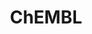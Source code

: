---
layout: default
bigquery: https://console.cloud.google.com/bigquery?p=patents-public-data&d=ebi_chembl&page=dataset
citation: '"The ChEMBL database in 2017." Anna Gaulton, Anne Hersey, Michał Nowotka,
  A Patrícia Bento, Jon Chambers, David Mendez, Prudence Mutowo, Francis Atkinson,
  Louisa J Bellis, Elena Cibrián-Uhalte, Mark Davies, Nathan Dedman, Anneli Karlsson,
  María Paula Magariños, John P Overington, George Papadatos, Ines Smit, Andrew R
  Leach Nucleic acids Research (2017) 45 (Database Issue), D945-D954'
contributors: European Bioinformatics Institute
cost: None
description: ChEMBL Data is a manually curated database of small molecules used in
  drug discovery, including information about existing patented drugs.
documentation: 'schema: https://www.ebi.ac.uk/chembl/db_schema


  '
last_edit: 04/12/2022, 18:42:18
location: https://console.cloud.google.com/marketplace/product/google_patents_public_datasets/chembl
maintained_by: EMBL-EBI, an outstation of European Molecular Biology Laboratory
related_publications: '

  ChEMBL: towards direct deposition of bioassay data.


  Mendez D, Gaulton A, Bento AP, Chambers J, De Veij M, Félix E, Magariños MP, Mosquera
  JF, Mutowo P, Nowotka M, Gordillo-Marañón M, Hunter F, Junco L, Mugumbate G, Rodriguez-Lopez
  M, Atkinson F, Bosc N, Radoux CJ, Segura-Cabrera A, Hersey A, Leach AR.


  — Nucleic Acids Res. 2019; 47(D1):D930-D940. doi: 10.1093/nar/gky1075

  '
schema_fields:
- acd_most_apka
- cl_lincs_id
- ap_id
- bao_endpoint
- level2_description
- who_extra
- natural_product
- level3_description
- comp_go_id
- species_group_flag
- mesh_id
- met_comment
- l6
- mol_hrac_id
- assay_id
- bei
- prod_pat_id
- ref_id
- cell_source_tissue
- polymer_flag
- black_box_warning
- product_id
- idx
- drug_substance_flag
- target_type
- mechanism_of_action
- structure_type
- cx_logp
- ridx
- route
- co_stem_id
- organism
- formulation_id
- hrac_class_id
- smarts
- indref_id
- targcomp_id
- heavy_atoms
- compound_key
- mechanism_comment
- patent_no
- canonical_smiles
- assay_test_type
- who_name
- psa
- related_tid
- parent_go_id
- alogp
- isoform
- stat
- start_position
- level1
- end_position
- assay_cell_type
- job_id
- pchembl_value
- predbind_id
- domain_description
- cellosaurus_id
- frac_class_id
- standard_text_value
- withdrawn_country
- l2
- rtb
- rgid
- tid_fixed
- hba
- as_id
- issue
- upper_value
- protclasssyn_id
- cx_most_bpka
- stem_class
- curated_by
- l1
- compsyn_id
- ddd_comment
- level2
- text_value
- l7
- mol_atc_id
- efo_id
- published_relation
- standard_inchi
- ddd_value
- curation_comment
- max_phase_for_ind
- assay_class_id
- activity_count
- last_page
- hrac_code
- cx_logd
- orig_description
- uberon_id
- cpd_str_alert_id
- definition
- published_type
- site_id
- cell_id
- source
- enzyme_tid
- standard_inchi_key
- published_units
- indication_class
- hbd_lipinski
- subgroup
- ingredient
- disease_efficacy
- therapeutic_flag
- sequence_md5sum
- molecular_mechanism
- entity_id
- assay_organism
- active_molregno
- lle
- usan_stem_id
- qed_weighted
- assay_subcellular_fraction
- tbl
- molecule_type
- helm_notation
- last_active
- site_name
- doi
- direct_interaction
- patent_id
- mw_monoisotopic
- molregno
- metabolite_record_id
- assay_tissue
- component_synonym
- mc_target_name
- compd_id
- component_id
- compound_name
- authors
- domain_id
- mec_id
- patent_use_code
- bao_id
- aromatic_rings
- atc_code
- pref_name
- site_residues
- smid
- stem
- research_stem
- mol_frac_id
- dosage_form
- max_phase
- mc_target_type
- assay_tax_id
- frac_code
- withdrawn_class
- cx_most_apka
- biocomp_id
- molsyn_id
- mesh_heading
- prodrug
- level4_description
- ref_url
- irac_code
- downgraded
- first_approval
- level1_description
- src_short_name
- res_stem_id
- relation
- volume
- target_mapping
- warning_country
- drug_product_flag
- standard_upper_value
- strength
- ref_type
- innovator_company
- standard_units
- assay_desc
- drugind_id
- tissue_id
- value
- topical
- first_page
- alert_set_id
- go_id
- mc_organism
- activity_comment
- mecref_id
- warning_type
- num_alerts
- updated_by
- comp_class_id
- db_source
- pathway_id
- synonyms
- cell_ontology_id
- molfile
- standard_value
- warnref_id
- protein_class_desc
- mc_tax_id
- irac_class_id
- ddd_units
- aidx
- company
- domain_name
- sequence
- standard_relation
- alert_id
- doc_type
- assay_strain
- protein_class_synonym
- class_level
- type
- warning_year
- approval_date
- priority
- hbd
- assay_source
- title
- aspect
- warning_class
- confidence
- src_compound_id
- applicant_full_name
- usan_substem
- mc_target_accession
- parameter_type
- first_in_class
- sei
- country
- src_assay_id
- nda_type
- withdrawn_year
- comments
- cell_source_tax_id
- creation_date
- num_ro5_violations
- substrate_record_id
- qudt_units
- withdrawn_flag
- trade_name
- short_name
- db_version
- doc_id
- delist_flag
- assay_param_id
- acd_logd
- journal
- ddd_id
- class_type
- year
- usan_year
- l8
- ad_type
- result_flag
- cidx
- prediction_method
- submission_date
- normal_range_max
- num_lipinski_ro5_violations
- action_type
- domain_type
- patent_expire_date
- tax_id
- mw_freebase
- major_class
- std_act_id
- cell_description
- warning_id
- homologue
- record_id
- active_ingredient
- parent_molregno
- previous_company
- label
- met_conversion
- assay_category
- data_validity_comment
- potential_duplicate
- oc_id
- full_molformula
- oral
- version
- clo_id
- src_id
- log_id
- full_mwt
- sitecomp_id
- mutation
- dosed_ingredient
- src_description
- l3
- usan_stem_definition
- bao_format
- usan_stem
- l4
- set_name
- warning_description
- mol_irac_id
- chirality
- path
- chembl_id
- relationship_desc
- accession
- updated_on
- metref_id
- chebi_par_id
- name
- acd_most_bpka
- alert_name
- binding_site_comment
- level3
- syn_type
- ass_cls_map_id
- caloha_id
- enzyme_name
- source_domain_id
- cell_name
- status
- entity_type
- efo_term
- bto_id
- uo_units
- component_type
- pubmed_id
- published_value
- publication_number
- parent_type
- units
- variant_id
- l5
- annotation
- normal_range_min
- availability_type
- pathway_key
- abstract
- level4
- standard_flag
- ddd_admr
- withdrawn_reason
- met_id
- confidence_score
- le
- ro3_pass
- activity_id
- molecular_species
- cell_source_organism
- relationship_type
- inorganic_flag
- hba_lipinski
- assay_type
- target_desc
- tid
- parameter_value
- selectivity_comment
- protein_class_id
- parent_id
- acd_logp
- standard_type
- toid
- parenteral
- targrel_id
- relationship
- description
- actsm_id
- drug_record_id
- level5
shortname: chembl
tags:
- biotechnology
- health
- chemical
- bioinformatics
- medical
terms_of_use: CC BY-SA 3.0
title: ChEMBL
uuid: e232a192-965c-4ec9-904c-155b6dfe56c5
---